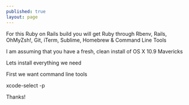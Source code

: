 ```yaml
---
published: true
layout: page
---
```


For this Ruby on Rails build you will get Ruby through Rbenv, Rails, OhMyZsh!, Git, iTerm, Sublime, Homebrew & Command Line Tools 

I am assuming that you have a fresh, clean install of OS X 10.9 Mavericks

Lets install everything we need

First we want command line tools

xcode-select -p


Thanks!